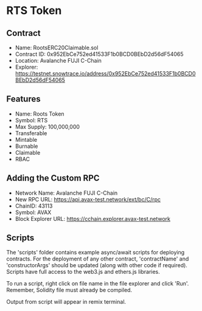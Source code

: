 # RTS Token

## Contract
- Name: RootsERC20Claimable.sol
- Contract ID: 0x952EbCe752ed41533F1b0BCD0BEbD2d56dF54065
- Location: Avalanche FUJI C-Chain
- Explorer: https://testnet.snowtrace.io/address/0x952EbCe752ed41533F1b0BCD0BEbD2d56dF54065

## Features
- Name: Roots Token
- Symbol: RTS
- Max Supply: 100,000,000
- Transferable
- Mintable
- Burnable
- Claimable
- RBAC


## Adding the Custom RPC
- Network Name: Avalanche FUJI C-Chain
- New RPC URL: https://api.avax-test.network/ext/bc/C/rpc
- ChainID: 43113
- Symbol: AVAX
- Block Explorer URL: https://cchain.explorer.avax-test.network


## Scripts
The 'scripts' folder contains example async/await scripts for deploying contracts.
For the deployment of any other contract, 'contractName' and 'constructorArgs' should be updated (along with other code if required). 
Scripts have full access to the web3.js and ethers.js libraries.

To run a script, right click on file name in the file explorer and click 'Run'. Remember, Solidity file must already be compiled.

Output from script will appear in remix terminal.

